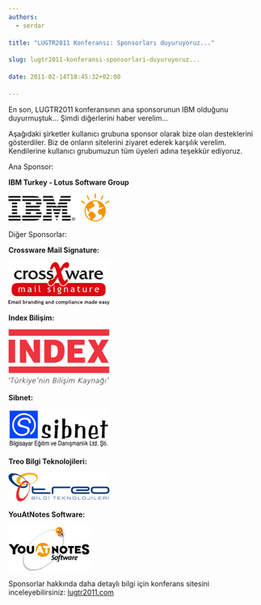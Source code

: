 ```yaml
---
authors:
  - serdar

title: "LUGTR2011 Konferansı: Sponsorları duyuruyoruz..."

slug: lugtr2011-konferansi-sponsorlari-duyuruyoruz...

date: 2011-02-14T18:45:32+02:00

---
```


En son, LUGTR2011 konferansının ana sponsorunun IBM olduğunu duyurmuştuk... Şimdi diğerlerini haber verelim...
<!-- more -->
Aşağıdaki şirketler kullanıcı grubuna sponsor olarak bize olan desteklerini gösterdiler. Biz de onların sitelerini ziyaret ederek karşılık verelim. Kendilerine kullanıcı grubumuzun tüm üyeleri adına teşekkür ediyoruz.

Ana Sponsor:

**IBM Turkey - Lotus Software Group**

[![Image:LUGTR2011 Konferansı: Sponsorları duyuruyoruz...](../../images/imported/lugtr2011-konferansi-sponsorlari-duyuruyoruz-M2.png)](http://www.ibm.com/)

Diğer Sponsorlar:

**Crossware Mail Signature:**

[![Image:LUGTR2011 Konferansı: Sponsorları duyuruyoruz...](../../images/imported/lugtr2011-konferansi-sponsorlari-duyuruyoruz-M3.png)](http://www.crossware.co.nz/)

**Index Bilişim:**

[![Image:LUGTR2011 Konferansı: Sponsorları duyuruyoruz...](../../images/imported/lugtr2011-konferansi-sponsorlari-duyuruyoruz-M4.png)](http://www.index.com.tr/)

**Sibnet:**

[![Image:LUGTR2011 Konferansı: Sponsorları duyuruyoruz...](../../images/imported/lugtr2011-konferansi-sponsorlari-duyuruyoruz-M5.png)](http://www.sibnet.com.tr/)

**Treo Bilgi Teknolojileri:**

[![Image:LUGTR2011 Konferansı: Sponsorları duyuruyoruz...](../../images/imported/lugtr2011-konferansi-sponsorlari-duyuruyoruz-M6.png)](http://www.treo.com.tr/)

**YouAtNotes Software:**

[![Image:LUGTR2011 Konferansı: Sponsorları duyuruyoruz...](../../images/imported/lugtr2011-konferansi-sponsorlari-duyuruyoruz-M7.jpeg)](http://www.youatnotes.com/)

Sponsorlar hakkında daha detaylı bilgi için konferans sitesini inceleyebilirsiniz: [lugtr2011.com](http://lugtr2011.com/)
